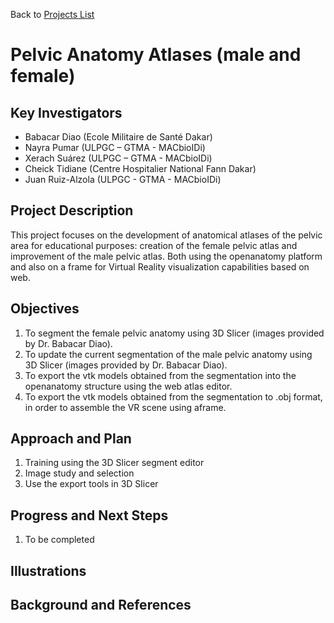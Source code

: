 Back to [Projects List](../../README.md#ProjectsList)

# Pelvic Anatomy Atlases (male and female)


## Key Investigators

- Babacar Diao (Ecole Militaire de Santé Dakar)
- Nayra Pumar (ULPGC – GTMA - MACbioIDi)
-	Xerach Suárez (ULPGC – GTMA - MACbioIDi)
-	Cheick Tidiane (Centre Hospitalier National Fann Dakar)
- Juan Ruiz-Alzola (ULPGC - GTMA - MACbioIDi)


## Project Description

This project focuses on the development of anatomical atlases of the pelvic area for educational purposes: creation of the female pelvic atlas and improvement of the male pelvic atlas. Both using the openanatomy platform and also on a frame for Virtual Reality visualization capabilities based on web.


## Objectives

1.	To segment the female pelvic anatomy using 3D Slicer (images provided by Dr. Babacar Diao).
1.	To update the current segmentation of the male pelvic anatomy using 3D Slicer (images provided by Dr. Babacar Diao).
1.	To export the vtk models obtained from the segmentation into the openanatomy structure using the web atlas editor.
1.	To export the vtk models obtained from the segmentation to .obj format, in order to assemble the VR scene using aframe.


## Approach and Plan

1.	Training using the 3D Slicer segment editor
1.	Image study and selection
1.	Use the export tools in 3D Slicer


## Progress and Next Steps

1. To be completed


## Illustrations


## Background and References



